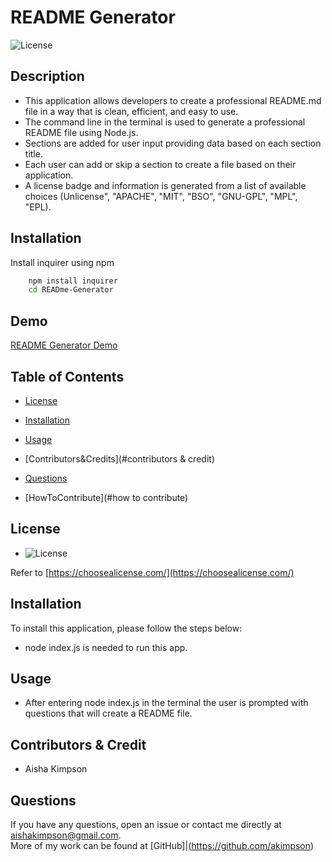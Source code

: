 # README Generator

![License](https://img.shields.io/badge/license-$%7Blicense%7D-yellow)

## Description

- This application allows developers to create a professional README.md file in a way that is clean, efficient, and easy to use.
- The command line in the terminal is used to generate a professional README file using Node.js.
- Sections are added for user input providing data based on each section title.
- Each user can add or skip a section to create a file based on their application.
- A license badge and information is generated from a list of available choices (Unlicense", "APACHE", "MIT", "BSO", "GNU-GPL", "MPL", "EPL).

## Installation

Install inquirer using npm

```bash
    npm install inquirer
    cd READme-Generator
```

## Demo

[README Generator Demo](https://user-images.githubusercontent.com/98501990/174437546-4f07cf59-fc79-489d-a6fb-d578b2f450bd.mp4)

## Table of Contents

- [License](#license)

- [Installation](#installation)

- [Usage](#usage)

- [Contributors&Credits](#contributors & credit)

- [Questions](#questions)

- [HowToContribute](#how to contribute)

## License

- ![License](https://img.shields.io/badge/license-$%7Blicense%7D-yellow)

Refer to [https://choosealicense.com/](https://choosealicense.com/)

## Installation

To install this application, please follow the steps below:

- node index.js is needed to run this app.

## Usage

- After entering node index.js in the terminal the user is prompted with questions that will create a README file.

## Contributors & Credit

- Aisha Kimpson

## Questions

If you have any questions, open an issue or contact me directly at aishakimpson@gmail.com. <br> More of my work can be found at [GitHub]|(https://github.com/akimpson)
